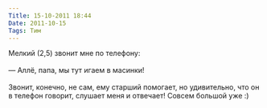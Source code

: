 ```yaml
---
Title: 15-10-2011 18:44
Date: 2011-10-15
Tags: Тим
---
```


<div class="text">Мелкий (2,5) звонит мне по телефону:<br /><br />
— Аллё, папа, мы тут игаем в маcинки!<br /><br />
Звонит, конечно, не сам, ему старший помогает, но удивительно, что он в телефон говорит, слушает меня и отвечает! Совсем большой уже :)</div>